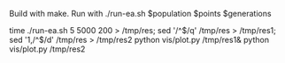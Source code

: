 Build with make.
Run with ./run-ea.sh $population $points $generations

time ./run-ea.sh 5 5000 200 > /tmp/res; sed '/^$/q' /tmp/res > /tmp/res1; sed '1,/^$/d' /tmp/res > /tmp/res2
python vis/plot.py /tmp/res1& python vis/plot.py /tmp/res2

